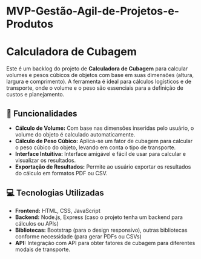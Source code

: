 # MVP-Gestão-Agil-de-Projetos-e-Produtos

# Calculadora de Cubagem

Este é um backlog do projeto de **Calculadora de Cubagem** para calcular volumes e pesos cúbicos de objetos com base em suas dimensões (altura, largura e comprimento). A ferramenta é ideal para cálculos logísticos e de transporte, onde o volume e o peso são essenciais para a definição de custos e planejamento.

## 🚀 Funcionalidades

- **Cálculo de Volume:** Com base nas dimensões inseridas pelo usuário, o volume do objeto é calculado automaticamente.
- **Cálculo de Peso Cúbico:** Aplica-se um fator de cubagem para calcular o peso cúbico do objeto, levando em conta o tipo de transporte.
- **Interface Intuitiva:** Interface amigável e fácil de usar para calcular e visualizar os resultados.
- **Exportação de Resultados:** Permite ao usuário exportar os resultados do cálculo em formatos PDF ou CSV.

## 💻 Tecnologias Utilizadas

- **Frontend:** HTML, CSS, JavaScript
- **Backend:** Node.js, Express (caso o projeto tenha um backend para cálculos ou APIs)
- **Bibliotecas:** Bootstrap (para o design responsivo), outras bibliotecas conforme necessidade (para gerar PDFs ou CSVs)
- **API:** Integração com API para obter fatores de cubagem para diferentes modais de transporte.

